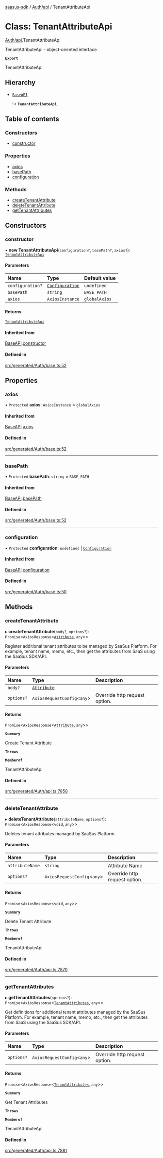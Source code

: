 [saasus-sdk](../README.md) / [Auth/api](../modules/Auth_api.md) / TenantAttributeApi

# Class: TenantAttributeApi

[Auth/api](../modules/Auth_api.md).TenantAttributeApi

TenantAttributeApi - object-oriented interface

**`Export`**

TenantAttributeApi

## Hierarchy

- [`BaseAPI`](Auth_base.BaseAPI.md)

  ↳ **`TenantAttributeApi`**

## Table of contents

### Constructors

- [constructor](Auth_api.TenantAttributeApi.md#constructor)

### Properties

- [axios](Auth_api.TenantAttributeApi.md#axios)
- [basePath](Auth_api.TenantAttributeApi.md#basepath)
- [configuration](Auth_api.TenantAttributeApi.md#configuration)

### Methods

- [createTenantAttribute](Auth_api.TenantAttributeApi.md#createtenantattribute)
- [deleteTenantAttribute](Auth_api.TenantAttributeApi.md#deletetenantattribute)
- [getTenantAttributes](Auth_api.TenantAttributeApi.md#gettenantattributes)

## Constructors

### constructor

• **new TenantAttributeApi**(`configuration?`, `basePath?`, `axios?`): [`TenantAttributeApi`](Auth_api.TenantAttributeApi.md)

#### Parameters

| Name | Type | Default value |
| :------ | :------ | :------ |
| `configuration?` | [`Configuration`](Auth_configuration.Configuration.md) | `undefined` |
| `basePath` | `string` | `BASE_PATH` |
| `axios` | `AxiosInstance` | `globalAxios` |

#### Returns

[`TenantAttributeApi`](Auth_api.TenantAttributeApi.md)

#### Inherited from

[BaseAPI](Auth_base.BaseAPI.md).[constructor](Auth_base.BaseAPI.md#constructor)

#### Defined in

[src/generated/Auth/base.ts:52](https://github.com/saasus-platform/saasus-sdk-javascript/blob/997c544/src/generated/Auth/base.ts#L52)

## Properties

### axios

• `Protected` **axios**: `AxiosInstance` = `globalAxios`

#### Inherited from

[BaseAPI](Auth_base.BaseAPI.md).[axios](Auth_base.BaseAPI.md#axios)

#### Defined in

[src/generated/Auth/base.ts:52](https://github.com/saasus-platform/saasus-sdk-javascript/blob/997c544/src/generated/Auth/base.ts#L52)

___

### basePath

• `Protected` **basePath**: `string` = `BASE_PATH`

#### Inherited from

[BaseAPI](Auth_base.BaseAPI.md).[basePath](Auth_base.BaseAPI.md#basepath)

#### Defined in

[src/generated/Auth/base.ts:52](https://github.com/saasus-platform/saasus-sdk-javascript/blob/997c544/src/generated/Auth/base.ts#L52)

___

### configuration

• `Protected` **configuration**: `undefined` \| [`Configuration`](Auth_configuration.Configuration.md)

#### Inherited from

[BaseAPI](Auth_base.BaseAPI.md).[configuration](Auth_base.BaseAPI.md#configuration)

#### Defined in

[src/generated/Auth/base.ts:50](https://github.com/saasus-platform/saasus-sdk-javascript/blob/997c544/src/generated/Auth/base.ts#L50)

## Methods

### createTenantAttribute

▸ **createTenantAttribute**(`body?`, `options?`): `Promise`\<`AxiosResponse`\<[`Attribute`](../interfaces/Auth_api.Attribute.md), `any`\>\>

Register additional tenant attributes to be managed by SaaSus Platform. For example, tenant name, memo, etc., then get the attributes from SaaS using the SaaSus SDK/API.

#### Parameters

| Name | Type | Description |
| :------ | :------ | :------ |
| `body?` | [`Attribute`](../interfaces/Auth_api.Attribute.md) |  |
| `options?` | `AxiosRequestConfig`\<`any`\> | Override http request option. |

#### Returns

`Promise`\<`AxiosResponse`\<[`Attribute`](../interfaces/Auth_api.Attribute.md), `any`\>\>

**`Summary`**

Create Tenant Attribute

**`Throws`**

**`Memberof`**

TenantAttributeApi

#### Defined in

[src/generated/Auth/api.ts:7858](https://github.com/saasus-platform/saasus-sdk-javascript/blob/997c544/src/generated/Auth/api.ts#L7858)

___

### deleteTenantAttribute

▸ **deleteTenantAttribute**(`attributeName`, `options?`): `Promise`\<`AxiosResponse`\<`void`, `any`\>\>

Deletes tenant attributes managed by SaaSus Platform.

#### Parameters

| Name | Type | Description |
| :------ | :------ | :------ |
| `attributeName` | `string` | Attribute Name |
| `options?` | `AxiosRequestConfig`\<`any`\> | Override http request option. |

#### Returns

`Promise`\<`AxiosResponse`\<`void`, `any`\>\>

**`Summary`**

Delete Tenant Attribute

**`Throws`**

**`Memberof`**

TenantAttributeApi

#### Defined in

[src/generated/Auth/api.ts:7870](https://github.com/saasus-platform/saasus-sdk-javascript/blob/997c544/src/generated/Auth/api.ts#L7870)

___

### getTenantAttributes

▸ **getTenantAttributes**(`options?`): `Promise`\<`AxiosResponse`\<[`TenantAttributes`](../interfaces/Auth_api.TenantAttributes.md), `any`\>\>

Get definitions for additional tenant attributes managed by the SaaSus Platform. For example, tenant name, memo, etc., then get the attributes from SaaS using the SaaSus SDK/API.

#### Parameters

| Name | Type | Description |
| :------ | :------ | :------ |
| `options?` | `AxiosRequestConfig`\<`any`\> | Override http request option. |

#### Returns

`Promise`\<`AxiosResponse`\<[`TenantAttributes`](../interfaces/Auth_api.TenantAttributes.md), `any`\>\>

**`Summary`**

Get Tenant Attributes

**`Throws`**

**`Memberof`**

TenantAttributeApi

#### Defined in

[src/generated/Auth/api.ts:7881](https://github.com/saasus-platform/saasus-sdk-javascript/blob/997c544/src/generated/Auth/api.ts#L7881)

